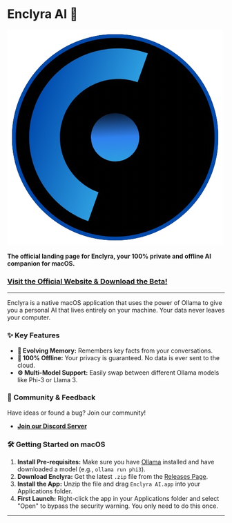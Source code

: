 # Enclyra AI 🚀

![Enclyra AI Logo](https://raw.githubusercontent.com/Viishwas7-Ai/Viishwas7-Ai.github.io/main/assets/logo.png)

**The official landing page for Enclyra, your 100% private and offline AI companion for macOS.**

### [Visit the Official Website & Download the Beta!](https://viishwas7-ai.github.io)

---

Enclyra is a native macOS application that uses the power of Ollama to give you a personal AI that lives entirely on your machine. Your data never leaves your computer.

### ✨ Key Features

*   **🧠 Evolving Memory:** Remembers key facts from your conversations.
*   **🔌 100% Offline:** Your privacy is guaranteed. No data is ever sent to the cloud.
*   **⚙️ Multi-Model Support:** Easily swap between different Ollama models like Phi-3 or Llama 3.

### 💬 Community & Feedback

Have ideas or found a bug? Join our community!
*   **[Join our Discord Server](https://discord.gg/ck2yEKFKxk)**

### 🛠️ Getting Started on macOS

1.  **Install Pre-requisites:** Make sure you have [Ollama](https://ollama.com/) installed and have downloaded a model (e.g., `ollama run phi3`).
2.  **Download Enclyra:** Get the latest `.zip` file from the [Releases Page](https://github.com/Viishwas7-Ai/Enclyra-AI-Releases/releases).
3.  **Install the App:** Unzip the file and drag `Enclyra AI.app` into your Applications folder.
4.  **First Launch:** Right-click the app in your Applications folder and select "Open" to bypass the security warning. You only need to do this once.

---
